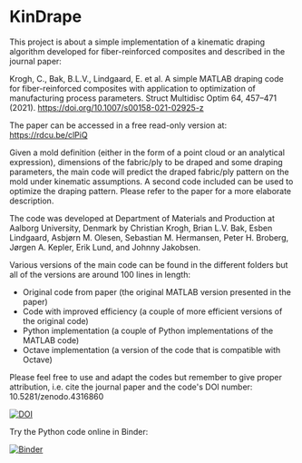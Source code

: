 # KinDrape
This project is about a simple implementation of a kinematic draping algorithm developed
for fiber-reinforced composites and described in the journal paper:

Krogh, C., Bak, B.L.V., Lindgaard, E. et al. A simple MATLAB draping code for fiber-reinforced 
composites with application to optimization of manufacturing process parameters. 
Struct Multidisc Optim 64, 457–471 (2021). https://doi.org/10.1007/s00158-021-02925-z

The paper can be accessed in a free read-only version at: https://rdcu.be/clPiQ

Given a mold definition (either in the form of a point cloud or an analytical expression), 
dimensions of the fabric/ply to be draped and some draping parameters, the main code will 
predict the draped fabric/ply pattern on the mold under kinematic assumptions. A second 
code included can be used to optimize the draping pattern. Please refer to the paper 
for a more elaborate description. 

The code was developed at Department of Materials and Production at Aalborg University,
Denmark by Christian Krogh, Brian L.V. Bak, Esben Lindgaard, Asbjørn M. Olesen, Sebastian
M. Hermansen, Peter H. Broberg, Jørgen A. Kepler, Erik Lund, and Johnny Jakobsen. 

Various versions of the main code can be found in the different folders but all of the versions
are around 100 lines in length:
- Original code from paper (the original MATLAB version presented in the paper)
- Code with improved efficiency (a couple of more efficient versions of the original code)
- Python implementation (a couple of Python implementations of the MATLAB code)
- Octave implementation (a version of the code that is compatible with Octave)

Please feel free to use and adapt the codes but remember to give proper attribution,
i.e. cite the journal paper and the code's DOI number: 10.5281/zenodo.4316860

[![DOI](https://zenodo.org/badge/DOI/10.5281/zenodo.4316860.svg)](https://doi.org/10.5281/zenodo.4316860)

Try the Python code online in Binder:

[![Binder](https://mybinder.org/badge_logo.svg)](https://mybinder.org/v2/gh/chrkrogh/KinDrape/e42ac0b640c541b8da7d04ff5eb7dcac49b84299?urlpath=lab%2Ftree%2FPython%20implementation%2FCallKinDrapeNotebook.ipynb)
